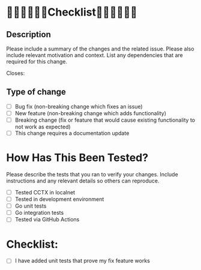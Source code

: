 # 📜📜📜📜📜📜Checklist📜📜📜📜📜📜

## Description

Please include a summary of the changes and the related issue. Please also include relevant motivation and context. List any dependencies that are required for this change.

Closes: <PD-XXXX>

## Type of change

- [ ] Bug fix (non-breaking change which fixes an issue)
- [ ] New feature (non-breaking change which adds functionality)
- [ ] Breaking change (fix or feature that would cause existing functionality to not work as expected)
- [ ] This change requires a documentation update

# How Has This Been Tested?

Please describe the tests that you ran to verify your changes. Include instructions and any relevant details so others can reproduce. 

- [ ] Tested CCTX in localnet
- [ ] Tested in development environment
- [ ] Go unit tests
- [ ] Go integration tests
- [ ] Tested via GitHub Actions 

# Checklist:

- [ ] I have added unit tests that prove my fix feature works